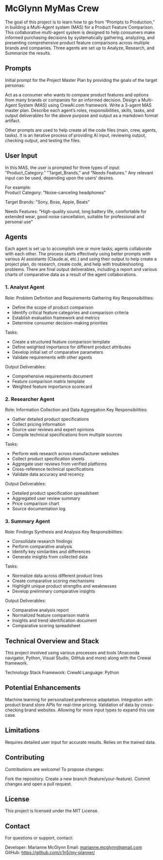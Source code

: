 # McGlynn MyMas Crew

The goal of this project is to learn how to go from “Prompts to Production,” in building a Multi-Agent system (MAS) for a Product Feature Comparison. 
This collaborative multi-agent system is designed to help consumers make informed purchasing decisions by systematically gathering, analyzing, and presenting comprehensive product feature comparisons across multiple brands and companies. Three agents are set up to Analyze, Research, and Summarize the results. 

## Prompts
Initial prompt for the Project Master Plan by providing the goals of the target personas: 

Act as a consumer who wants to compare product features and options from many brands or companies for an informed decision.
Design a Multi-Agent System (MAS) using CrewAI.com framework. 
Write a 3-agent MAS master plan.  Describe each agent’s roles, responsibilities, skills, tasks, and output deliverables for the above purpose and output as a markdown format artifact. 

Other prompts are used to help create all the code files (main, crew, agents, tasks).  It is an iterative process of providing AI input, reviewing output, checking output, and testing the files.

## User Input
In this MAS, the user is prompted for three types of input:  "Product_Category.” "Target_Brands,” and “Needs Features.”  Any relevant input can be used, depending upon the users’ desires.

For example:  
Product Category: "Noise-canceling headphones"

Target Brands: "Sony, Bose, Apple, Beats"

Needs Features: "High-quality sound, long battery life, comfortable for extended wear, good noise cancellation, suitable for professional and personal use"
## Agents
Each agent is set up to accomplish one or more tasks; agents collaborate with each other.  The process starts effectively using better prompts with various AI assistants (Claude.ai, etc.)  and using their output to help create a project plan, do research, create code, and help with troubleshooting problems.  There are final output deliverables, including a report and various charts of comparative data as a result of the agent collaborations. 
### 1. Analyst Agent
Role: Problem Definition and Requirements Gathering Key Responsibilities:

* Define the scope of product comparison
* Identify critical feature categories and comparison criteria
* Establish evaluation framework and metrics
* Determine consumer decision-making priorities

Tasks:

* Create a structured feature comparison template
* Define weighted importance for different product attributes
* Develop initial set of comparative parameters
* Validate requirements with other agents

Output Deliverables:
* Comprehensive requirements document
* Feature comparison matrix template
* Weighted feature importance scorecard

### 2. Researcher Agent
Role: Information Collection and Data Aggregation Key Responsibilities:

* Gather detailed product specifications
* Collect pricing information
* Source user reviews and expert opinions
* Compile technical specifications from multiple sources

Tasks:

* Perform web research across manufacturer websites
* Collect product specification sheets
* Aggregate user reviews from verified platforms
* Cross-reference technical specifications
* Validate data accuracy and recency

Output Deliverables:

* Detailed product specification spreadsheet
* Aggregated user review summary
* Price comparison chart
* Source documentation log.

### 3. Summary Agent
Role: Findings Synthesis and Analysis Key Responsibilities:

* Consolidate research findings
* Perform comparative analysis
* Identify key similarities and differences
* Generate insights from collected data

Tasks:

* Normalize data across different product lines 
* Create comparative scoring mechanisms
* Highlight unique product strengths and weaknesses
* Develop preliminary comparative insights

Output Deliverables:

* Comparative analysis report
* Normalized feature comparison matrix
* Insights and trend identification document
* Comparative scoring spreadsheet

## Technical Overview and Stack
This project involved using various processes and tools (Anaconda navigator, Python, Visual Studio, GitHub and more) along with the Crewai framework. 

Technology Stack
Framework: CrewAI
Language: Python

## Potential Enhancements
Machine learning for personalized preference adaptation.
Integration with product brand store APIs for real-time pricing.
Validation of data by cross-checking brand websites.
Allowing for more input types to expand this use case.

## Limitations
Requires detailed user input for accurate results.
Relies on the trained data.
## Contributing
Contributions are welcome! To propose changes:

Fork the repository.
Create a new branch (feature/your-feature).
Commit changes and open a pull request.
## License
This project is licensed under the MIT License.

## Contact
For questions or support, contact:

Developer: Marianne McGlynn
Email: marianne.mcglynn@gmail.com
GitHub: https://github.com/c1n5/my-planner/

